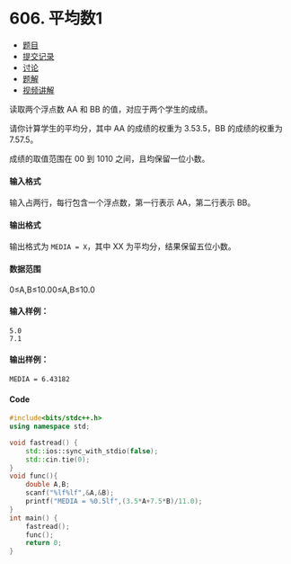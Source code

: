 # 606. 平均数1

- [  题目](https://www.acwing.com/problem/content/description/608/)
- [  提交记录](https://www.acwing.com/problem/content/submission/608/)
- [  讨论](https://www.acwing.com/problem/content/discussion/index/608/1/)
- [  题解](https://www.acwing.com/problem/content/solution/608/1/)
- [  视频讲解](https://www.acwing.com/problem/content/video/608/)



读取两个浮点数 AA 和 BB 的值，对应于两个学生的成绩。

请你计算学生的平均分，其中 AA 的成绩的权重为 3.53.5，BB 的成绩的权重为 7.57.5。

成绩的取值范围在 00 到 1010 之间，且均保留一位小数。

#### 输入格式

输入占两行，每行包含一个浮点数，第一行表示 AA，第二行表示 BB。

#### 输出格式

输出格式为 `MEDIA = X`，其中 XX 为平均分，结果保留五位小数。

#### 数据范围

0≤A,B≤10.00≤A,B≤10.0

#### 输入样例：

```
5.0
7.1
```

#### 输出样例：

```
MEDIA = 6.43182
```

#### Code

```cpp
#include<bits/stdc++.h>
using namespace std;

void fastread() {
	std::ios::sync_with_stdio(false);
	std::cin.tie(0);
}
void func(){
	double A,B;
	scanf("%lf%lf",&A,&B);
	printf("MEDIA = %0.5lf",(3.5*A+7.5*B)/11.0);
}
int main() {
	fastread();
	func();
	return 0;
}
```

